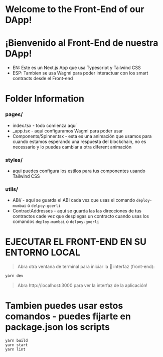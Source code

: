 # Welcome to the Front-End of our DApp!
# ¡Bienvenido al Front-End de nuestra DApp!
* EN: Este es un Next.js App que usa Typescript y Tailwind CSS
* ESP: Tambien se usa Wagmi para poder interactuar con los smart contracts desde el Front-end

# Folder Information
### pages/
* index.tsx - todo comienza aquí
* _app.tsx - aqui configuramos Wagmi para poder usar 
* Components/Spinner.tsx - esta es una animación que usamos para cuando estamos esperando una respuesta del blockchain, no es necessario y lo puedes cambiar a otra diferent animación
### styles/
* aqui puedes configura los estilos para tus componentes usando Tailwind CSS
### utils/
* ABI/ - aqui se guarda el ABI cada vez que usas el comando `deploy-mumbai` o `delpoy-goerli` 
* ContractAddresses - aqui se guarda las las direcciones de tus contractos cade vez que desplegas un contracto cuando usas los comandos `deploy-mumbai` o `delpoy-goerli` 

# EJECUTAR EL FRONT-END EN SU ENTORNO LOCAL

> Abra otra ventana de terminal para iniciar la 📱 interfaz (front-end):

```bash
yarn dev
```

> Abra http://localhost:3000 para ver la interfaz de la aplicación!

# Tambien puedes usar estos comandos - puedes fijarte en package.json los scripts
```
yarn build
yarn start
yarn lint

```